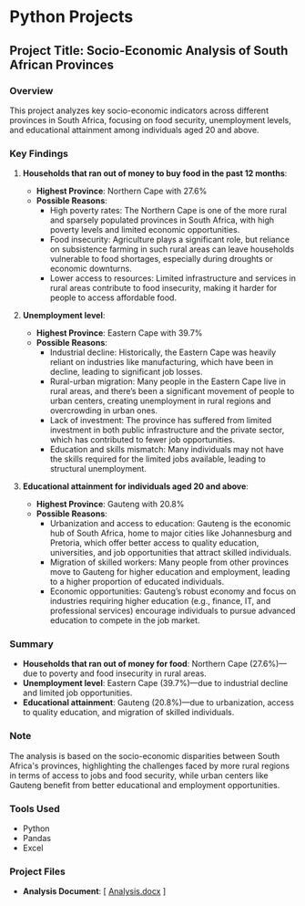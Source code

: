 # Python Projects

## Project Title: Socio-Economic Analysis of South African Provinces

### Overview
This project analyzes key socio-economic indicators across different provinces in South Africa, focusing on food security, unemployment levels, and educational attainment among individuals aged 20 and above. 

### Key Findings
1. **Households that ran out of money to buy food in the past 12 months**:
   - **Highest Province**: Northern Cape with 27.6%
   - **Possible Reasons**:
     - High poverty rates: The Northern Cape is one of the more rural and sparsely populated provinces in South Africa, with high poverty levels and limited economic opportunities.
     - Food insecurity: Agriculture plays a significant role, but reliance on subsistence farming in such rural areas can leave households vulnerable to food shortages, especially during droughts or economic downturns.
     - Lower access to resources: Limited infrastructure and services in rural areas contribute to food insecurity, making it harder for people to access affordable food.

2. **Unemployment level**:
   - **Highest Province**: Eastern Cape with 39.7%
   - **Possible Reasons**:
     - Industrial decline: Historically, the Eastern Cape was heavily reliant on industries like manufacturing, which have been in decline, leading to significant job losses.
     - Rural-urban migration: Many people in the Eastern Cape live in rural areas, and there’s been a significant movement of people to urban centers, creating unemployment in rural regions and overcrowding in urban ones.
     - Lack of investment: The province has suffered from limited investment in both public infrastructure and the private sector, which has contributed to fewer job opportunities.
     - Education and skills mismatch: Many individuals may not have the skills required for the limited jobs available, leading to structural unemployment.

3. **Educational attainment for individuals aged 20 and above**:
   - **Highest Province**: Gauteng with 20.8%
   - **Possible Reasons**:
     - Urbanization and access to education: Gauteng is the economic hub of South Africa, home to major cities like Johannesburg and Pretoria, which offer better access to quality education, universities, and job opportunities that attract skilled individuals.
     - Migration of skilled workers: Many people from other provinces move to Gauteng for higher education and employment, leading to a higher proportion of educated individuals.
     - Economic opportunities: Gauteng’s robust economy and focus on industries requiring higher education (e.g., finance, IT, and professional services) encourage individuals to pursue advanced education to compete in the job market.

### Summary
- **Households that ran out of money for food**: Northern Cape (27.6%)—due to poverty and food insecurity in rural areas.
- **Unemployment level**: Eastern Cape (39.7%)—due to industrial decline and limited job opportunities.
- **Educational attainment**: Gauteng (20.8%)—due to urbanization, access to quality education, and migration of skilled individuals.

### Note
The analysis is based on the socio-economic disparities between South Africa's provinces, highlighting the challenges faced by more rural regions in terms of access to jobs and food security, while urban centers like Gauteng benefit from better educational and employment opportunities.

### Tools Used
- Python
- Pandas
- Excel

### Project Files
- **Analysis Document**: [ [Analysis.docx](https://github.com/user-attachments/files/17268957/Analysis.docx)
]
